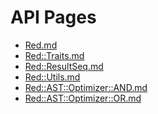 API Pages
==========

- [Red.md](api/Red)
- [Red::Traits.md](api/Red/Traits)
- [Red::ResultSeq.md](api/Red/ResultSeq)
- [Red::Utils.md](api/Red/Utils)
- [Red::AST::Optimizer::AND.md](api/Red/AST/Optimizer/AND)
- [Red::AST::Optimizer::OR.md](api/Red/AST/Optimizer/OR)
